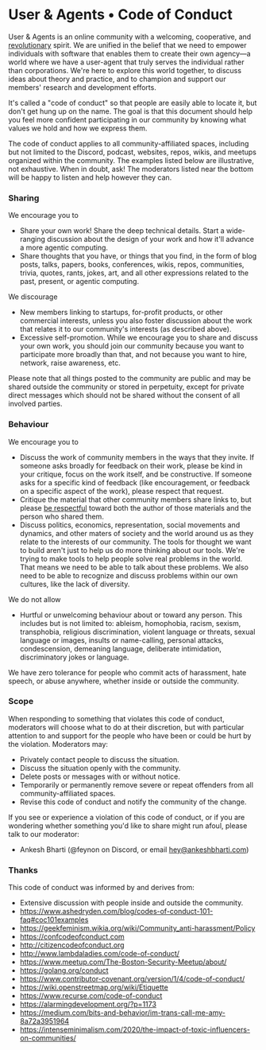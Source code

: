 # User & Agents • Code of Conduct

User & Agents is an online community with a welcoming, cooperative, and [revolutionary](https://en.wikipedia.org/wiki/Computer_Lib/Dream_Machines) spirit. We are unified in the belief that we need to empower individuals with software that enables them to create their own agency—a world where we have a user-agent that truly serves the individual rather than corporations. We're here to explore this world together, to discuss ideas about theory and practice, and to champion and support our members' research and development efforts.

It's called a "code of conduct" so that people are easily able to locate it, but don't get hung up on the name. The goal is that this document should help you feel more confident participating in our community by knowing what values we hold and how we express them.

The code of conduct applies to all community-affiliated spaces, including but not limited to the Discord, podcast, websites, repos, wikis, and meetups organized within the community. The examples listed below are illustrative, not exhaustive. When in doubt, ask! The moderators listed near the bottom will be happy to listen and help however they can.

### Sharing

We encourage you to
* Share your own work! Share the deep technical details. Start a wide-ranging discussion about the design of your work and how it'll advance a more agentic computing.
* Share thoughts that you have, or things that you find, in the form of blog posts, talks, papers, books, conferences, wikis, repos, communities, trivia, quotes, rants, jokes, art, and all other expressions related to the past, present, or agentic computing.

We discourage
* New members linking to startups, for-profit products, or other commercial interests, unless you also foster discussion about the work that relates it to our community's interests (as described above).
* Excessive self-promotion. While we encourage you to share and discuss your own work, you should join our community because you want to participate more broadly than that, and not because you want to hire, network, raise awareness, etc.

Please note that all things posted to the community are public and may be shared outside the community or stored in perpetuity, except for private direct messages which should not be shared without the consent of all involved parties.

### Behaviour

We encourage you to
* Discuss the work of community members in the ways that they invite. If someone asks broadly for feedback on their work, please be kind in your critique, focus on the work itself, and be constructive. If someone asks for a specific kind of feedback (like encouragement, or feedback on a specific aspect of the work), please respect that request.
* Critique the material that other community members share links to, but please [be respectful](https://www.destroyallsoftware.com/blog/2018/a-case-study-in-not-being-a-jerk-in-open-source) toward both the author of those materials and the person who shared them.
* Discuss politics, economics, representation, social movements and dynamics, and other maters of society and the world around us as they relate to the interests of our community. The tools for thought we want to build aren't just to help us do more thinking about our tools. We're trying to make tools to help people solve real problems in the world. That means we need to be able to talk about these problems. We also need to be able to recognize and discuss problems within our own cultures, like the lack of diversity.

We do not allow
* Hurtful or unwelcoming behaviour about or toward any person. This includes but is not limited to: ableism, homophobia, racism, sexism, transphobia, religious discrimination, violent language or threats, sexual language or images, insults or name-calling, personal attacks, condescension, demeaning language, deliberate intimidation, discriminatory jokes or language.

We have zero tolerance for people who commit acts of harassment, hate speech, or abuse anywhere, whether inside or outside the community.

### Scope

When responding to something that violates this code of conduct, moderators will choose what to do at their discretion, but with particular attention to and support for the people who have been or could be hurt by the violation. Moderators may:

* Privately contact people to discuss the situation.
* Discuss the situation openly with the community.
* Delete posts or messages with or without notice.
* Temporarily or permanently remove severe or repeat offenders from all community-affiliated spaces.
* Revise this code of conduct and notify the community of the change.

If you see or experience a violation of this code of conduct, or if you are wondering whether something you'd like to share might run afoul, please talk to our moderator:

* Ankesh Bharti (@feynon on Discord, or email [hey@ankeshbharti.com](mailto:hey@ankeshbharti.com))

### Thanks

This code of conduct was informed by and derives from:
* Extensive discussion with people inside and outside the community.
* https://www.ashedryden.com/blog/codes-of-conduct-101-faq#coc101examples
* https://geekfeminism.wikia.org/wiki/Community_anti-harassment/Policy
* https://confcodeofconduct.com
* http://citizencodeofconduct.org
* http://www.lambdaladies.com/code-of-conduct/
* https://www.meetup.com/The-Boston-Security-Meetup/about/
* https://golang.org/conduct
* https://www.contributor-covenant.org/version/1/4/code-of-conduct/
* https://wiki.openstreetmap.org/wiki/Etiquette
* https://www.recurse.com/code-of-conduct
* https://alarmingdevelopment.org/?p=1173
* https://medium.com/bits-and-behavior/im-trans-call-me-amy-8a72a3951964
* https://intenseminimalism.com/2020/the-impact-of-toxic-influencers-on-communities/
